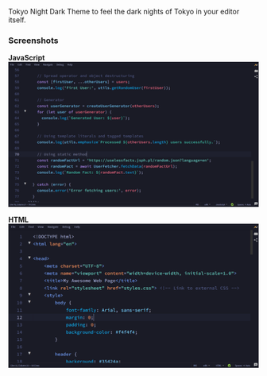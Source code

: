 Tokyo Night Dark Theme to feel the dark nights of Tokyo in your editor itself.

### Screenshots
**JavaScript**
![JavaScript](./assets/Javascript.png)

**HTML**
![HTML](./assets/HTML.png)